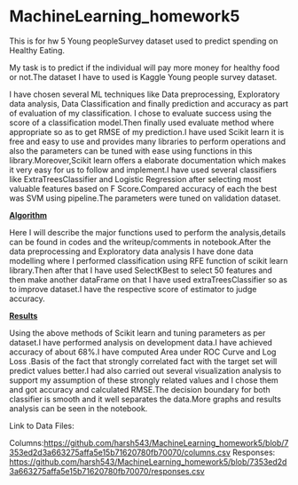 # MachineLearning_homework5
This is for hw 5 Young peopleSurvey dataset used to predict spending on Healthy Eating.


My task is to predict if the individual will pay more money for healthy food or not.The dataset I have to used is Kaggle Young people survey dataset.

I have chosen several ML techniques like Data preprocessing, Exploratory data analysis, Data Classification and finally prediction and accuracy as part of evaluation of my classification.
I chose to evaluate success using the score of a classification model.Then finally used evaluate method where appropriate so as to get RMSE of my prediction.I have used Scikit learn it is free and easy to use and provides many libraries to perform operations and also the parameters can be tuned with ease using functions in this library.Moreover,Scikit learn offers a elaborate documentation which makes it very easy for us to follow and implement.I have used several classifiers like ExtraTreesClassifier and Logistic Regression after selecting most valuable features based on F Score.Compared accuracy of each the best was SVM using pipeline.The parameters were tuned on validation dataset.

<u><b>Algorithm</b></u>

Here I will describe the major functions used to perform the analysis,details can be found in codes and the writeup/comments in notebook.After the data preprocessing and Exploratory data analysis I have done data modelling where I performed classification using RFE function of scikit learn library.Then after that I have used SelectKBest to select 50 features and then make another dataFrame on that I have used extraTreesClassifier so as to improve dataset.I have  the respective score of estimator to judge accuracy.


<u><b>Results</b></u>

Using the above methods of Scikit learn and tuning parameters as per dataset.I have performed analysis on development data.I have achieved accuracy of about 68%.I have computed Area under ROC Curve and Log Loss .Basis of the fact that strongly correlated fact with the target set will predict values better.I had also carried out several visualization analysis to support my assumption of these strongly related values and I chose them and got accuracy and calculated  RMSE.The decision boundary for both classifier is smooth and it well separates the data.More graphs and results analysis can be seen in the notebook.

Link to Data Files:

Columns:https://github.com/harsh543/MachineLearning_homework5/blob/7353ed2d3a663275affa5e15b71620780fb70070/columns.csv
Responses: https://github.com/harsh543/MachineLearning_homework5/blob/7353ed2d3a663275affa5e15b71620780fb70070/responses.csv
